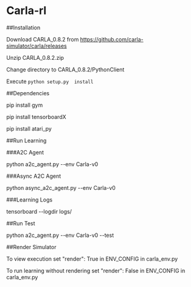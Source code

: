 # Carla-rl

##Installation

Download CARLA_0.8.2 from https://github.com/carla-simulator/carla/releases

Unzip CARLA_0.8.2.zip

Change directory to CARLA_0.8.2/PythonClient

Execute ```python setup.py  install```

##Dependencies

pip install gym

pip install tensorboardX

pip install atari_py

##Run Learning

###A2C Agent

python a2c_agent.py --env Carla-v0

###Async A2C Agent

python async_a2c_agent.py --env Carla-v0

###Learning Logs

tensorboard --logdir logs/

##Run Test

python a2c_agent.py --env Carla-v0 --test

##Render Simulator

To view execution set "render": True in ENV_CONFIG in carla_env.py

To run learning without rendering set "render": False in ENV_CONFIG in carla_env.py
